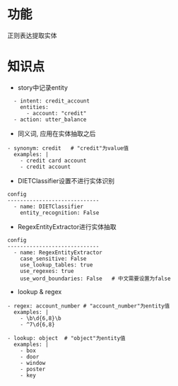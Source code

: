# 功能
正则表达提取实体

# 知识点
- story中记录entity
```shell
  - intent: credit_account
    entities:
      - account: "credit"
  - action: utter_balance
```

- 同义词, 应用在实体抽取之后
```shell
- synonym: credit   # "credit"为value值
  examples: |
    - credit card account
    - credit account
```

- DIETClassifier设置不进行实体识别
```shell
config
-----------------------------
  - name: DIETClassifier
    entity_recognition: False
```

- RegexEntityExtractor进行实体抽取
```shell
config
-----------------------------
  - name: RegexEntityExtractor
    case_sensitive: False
    use_lookup_tables: true
    use_regexes: true
    use_word_boundaries: False   # 中文需要设置为false
```


- lookup & regex
```shell
- regex: account_number # "account_number"为entity值
  examples: |
    - \b\d{6,8}\b
    - ^7\d{6,8}

- lookup: object  # "object"为entity值
  examples: |
    - box
    - door
    - window
    - poster
    - key
```

